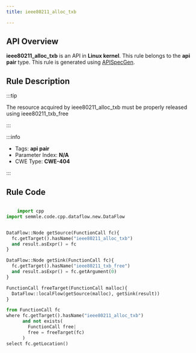 ```yaml
---
title: ieee80211_alloc_txb

---
```



## API Overview
**ieee80211_alloc_txb** is an API in **Linux kernel**. This rule belongs to the **api pair** type. This rule is generated using [APISpecGen](../../tools/APISpecGen).
## Rule Description

:::tip

The resource acquired by ieee80211_alloc_txb must be properly released using ieee80211_txb_free

:::

:::info

- Tags: **api pair**
- Parameter Index: **N/A**
- CWE Type: **CWE-404**

:::

## Rule Code
```python

    import cpp
import semmle.code.cpp.dataflow.new.DataFlow


DataFlow::Node getSource(FunctionCall fc){
  fc.getTarget().hasName("ieee80211_alloc_txb")
  and result.asExpr() = fc
}

DataFlow::Node getSink(FunctionCall fc){
  fc.getTarget().hasName("ieee80211_txb_free")
  and result.asExpr() = fc.getArgument(0)
}

FunctionCall freeTarget(FunctionCall malloc){
  DataFlow::localFlow(getSource(malloc), getSink(result))
}

from FunctionCall fc
where fc.getTarget().hasName("ieee80211_alloc_txb")
      and not exists(
        FunctionCall free| 
        free = freeTarget(fc)
      )
select fc.getLocation()

    
```